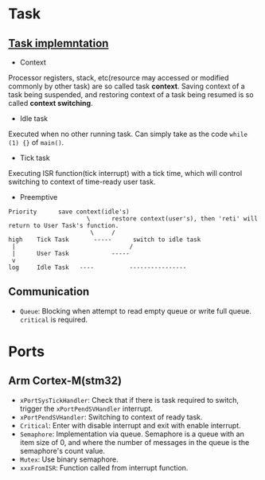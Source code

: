 
# Task

## [Task implemntation](https://www.freertos.org/implementation/main.html)

- Context

Processor registers, stack, etc(resource may accessed or modified commonly by other task) are so called task **context**.
Saving context of a task being suspended, and restoring context of a task being resumed is so called **context switching**.

- Idle task

Executed when no other running task. Can simply take as the code `while (1) {}` of `main()`.

- Tick task

Executing ISR function(tick interrupt) with a tick time, which will control switching to context of time-ready user task.

- Preemptive

```
Priority      save context(idle's)
                      \      restore context(user's), then 'reti' will return to User Task's function.
                       \     /
high    Tick Task       -----      switch to idle task
 |                                /
 |      User Task            -----
 v
log     Idle Task   ----          ----------------
```

## Communication

 - `Queue`: Blocking when attempt to read empty queue or write full queue. `critical` is required.


# Ports

## Arm Cortex-M(stm32)

- `xPortSysTickHandler`: Check that if there is task required to switch, trigger the `xPortPendSVHandler` interrupt.
- `xPortPendSVHandler`: Switching to context of ready task.
- `Critical`: Enter with disable interrupt and exit with enable interrupt.
- `Semaphore`: Implementation via queue. Semaphore is a queue with an item size of 0, and where the number of messages in the queue is the semaphore's count value.
- `Mutex`: Use binary semaphore.
- `xxxFromISR`: Function called from interrupt function.

